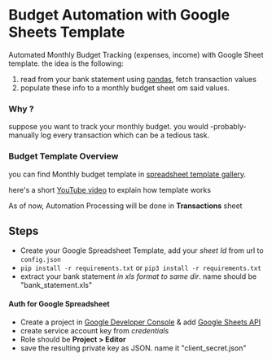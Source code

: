 # Budget Automation with Google Sheets Template
Automated Monthly Budget Tracking (expenses, income) with Google Sheet template.
the idea is the following:
1. read from your bank statement using [pandas](https://pandas.pydata.org/), fetch transaction values
2. populate these info to a monthly budget sheet om said values.

### Why ?
suppose you want to track your monthly budget. you would -probably- manually log every transaction which can be a tedious task.


### Budget Template Overview
you can find Monthly budget template in [spreadsheet template gallery](https://docs.google.com/spreadsheets/u/0/?ftv=1&folder=0ACoSgW1iveL-Uk9PVA).

here's a short [YouTube video](https://youtu.be/yfGmQl0Sn4c?t=30) to explain how template works

As of now, Automation Processing will be done in **Transactions** sheet



## Steps
- Create your Google Spreadsheet Template, add your *sheet Id* from url to `config.json` 
- `pip install -r requirements.txt` or `pip3 install -r requirements.txt`
- extract your bank statement *in xls format to same dir*. name should be "bank_statement.xls"
#### Auth for Google Spreadsheet
- Create a project in [Google Developer Console](https://console.developers.google.com/) & add [Google Sheets API](https://developers.google.com/sheets/api)
- create service account key from *credentials*
- Role should be **Project > Editor**
- save the resulting private key as JSON. name it "client_secret.json"



